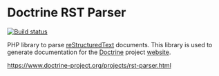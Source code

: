 # Doctrine RST Parser

[![Build status](https://travis-ci.org/doctrine/rst-parser.svg?branch=master)](https://travis-ci.org/doctrine/rst-parser)

PHP library to parse [reStructuredText](https://en.wikipedia.org/wiki/ReStructuredText) documents.
This library is used to generate documentation for the [Doctrine](https://www.doctrine-project.org)
project [website](https://github.com/doctrine/doctrine-website).

https://www.doctrine-project.org/projects/rst-parser.html
